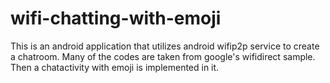 # wifi-chatting-with-emoji
This is an android application that utilizes android wifip2p service to create a chatroom.
Many of the codes are taken from google's wifidirect sample. Then a chatactivity with emoji is implemented in it. 
